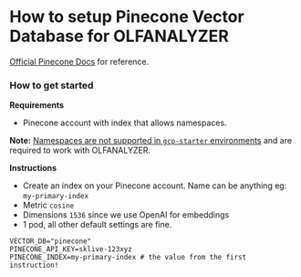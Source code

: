 # How to setup Pinecone Vector Database for OLFANALYZER

[Official Pinecone Docs](https://docs.pinecone.io/docs/overview) for reference.

### How to get started

**Requirements**

- Pinecone account with index that allows namespaces.

**Note:** [Namespaces are not supported in `gcp-starter` environments](https://docs.pinecone.io/docs/namespaces) and are required to work with OLFANALYZER.

**Instructions**

- Create an index on your Pinecone account. Name can be anything eg: `my-primary-index`
- Metric `cosine`
- Dimensions `1536` since we use OpenAI for embeddings
- 1 pod, all other default settings are fine.

```
VECTOR_DB="pinecone"
PINECONE_API_KEY=sklive-123xyz
PINECONE_INDEX=my-primary-index # the value from the first instruction!
```
